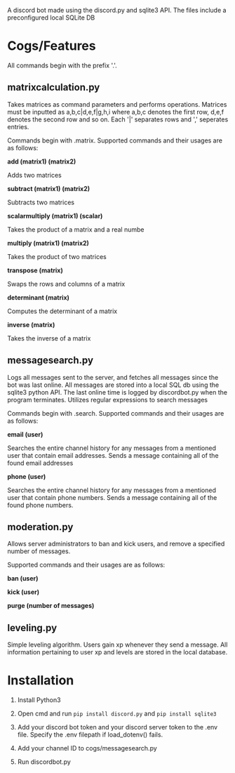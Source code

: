 A discord bot made using the discord.py and sqlite3 API. The files include a preconfigured local SQLite DB

# Cogs/Features #

All commands begin with the prefix '.'.

## matrixcalculation.py
Takes matrices as command parameters and performs operations. Matrices must be inputted as a,b,c|d,e,f|g,h,i where a,b,c denotes the first row, d,e,f denotes the second row and so on. Each '|' separates rows and ',' seperates entries. 

Commands begin with .matrix. Supported commands and their usages are as follows:

**add (matrix1) (matrix2)** 

Adds two matrices

**subtract (matrix1) (matrix2)** 
  
Subtracts two matrices


**scalarmultiply (matrix1) (scalar)** 
  
Takes the product of a matrix and a real numbe


**multiply (matrix1) (matrix2)** 
  
Takes the product of two matrices


**transpose (matrix)** 
  
Swaps the rows and columns of a matrix


**determinant (matrix)** 
  
Computes the determinant of a matrix


**inverse (matrix)** 

Takes the inverse of a matrix 

## messagesearch.py
Logs all messages sent to the server, and fetches all messages since the bot was last online. All messages are stored into a local SQL db using the sqlite3 python API. The last online time is logged by discordbot.py when the program terminates. Utilizes regular expressions to search messages

Commands begin with .search. Supported commands and their usages are as follows:

**email (user)** 
  
Searches the entire channel history for any messages from a mentioned user that contain email addresses. Sends a message containing all of the found email addresses

**phone (user)** 
  
Searches the entire channel history for any messages from a mentioned user that contain phone numbers. Sends a message containing all of the found phone numbers. 
  
## moderation.py 
Allows server administrators to ban and kick users, and remove a specified number of messages. 

Supported commands and their usages are as follows:

**ban (user)** 
  
**kick (user)**

**purge (number of messages)**


## leveling.py 
Simple leveling algorithm. Users gain xp whenever they send a message. All information pertaining to user xp and levels are stored in the local database. 

# Installation #

1. Install Python3 

2. Open cmd and run ```pip install discord.py``` and ```pip install sqlite3```

3. Add your discord bot token and your discord server token to the .env file. Specify the .env filepath if load_dotenv() fails.

4. Add your channel ID to cogs/messagesearch.py 

5. Run discordbot.py


